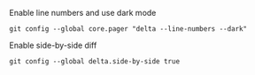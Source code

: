 Enable line numbers and use dark mode
```
git config --global core.pager "delta --line-numbers --dark"
```

Enable side-by-side diff
```
git config --global delta.side-by-side true
```
